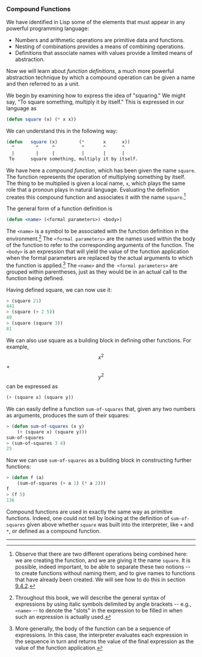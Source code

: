 ### Compound Functions

We have identified in Lisp some of the elements that must appear in any powerful programming language:

* Numbers and arithmetic operations are primitive data and functions.
* Nesting of combinations provides a means of combining operations.
* Definitions that associate names with values provide a limited means of abstraction. 

Now we will learn about *function definitions*, a much more powerful abstraction technique by which a compound operation can be given a name and then referred to as a unit.

We begin by examining how to express the idea of "squaring." We might say, "To square something, multiply it by itself." This is expressed in our language as 

```lisp
(defun square (x) (* x x))
```

We can understand this in the following way:

```lisp
(defun   square (x)        (*       x      x))
  ^        ^     ^          ^       ^      ^
  |        |     |          |       |      |
 To      square something, multiply it by itself.
```

We have here a *compound function*, which has been given the name ``square``. The function represents the operation of multiplying something by itself. The thing to be multiplied is given a local name, ``x``, which plays the same role that a pronoun plays in natural language. Evaluating the definition creates this compound function and associates it with the name ``square``.[^1]

The general form of a function definition is

```lisp
(defun <name> (<formal parameters>) <body>)
```

The ``<name>`` is a symbol to be associated with the function definition in the environment.[^2] The ``<formal parameters>`` are the names used within the body of the function to refer to the corresponding arguments of the function. The ``<body>`` is an expression that will yield the value of the function application when the formal parameters are replaced by the actual arguments to which the function is applied.[^3] The ``<name>`` and the`` <formal parameters>`` are grouped within parentheses, just as they would be in an actual call to the function being defined.

Having defined square, we can now use it:

```lisp
> (square 21)
441
> (square (+ 2 5))
49
> (square (square 3))
81
```

We can also use square as a building block in defining other functions. For example, $$x^2$$ + $$y^2$$ can be expressed as

```lisp
(+ (square x) (square y))
```

We can easily define a function ``sum-of-squares`` that, given any two numbers as arguments, produces the sum of their squares:
 
 ```lisp
> (defun sum-of-squares (x y)
     (+ (square x) (square y)))
sum-of-squares
> (sum-of-squares 3 4)
25
```

Now we can use ``sum-of-squares`` as a building block in constructing further functions:

```lisp
> (defun f (a)
    (sum-of-squares (+ a 1) (* a 2)))
f
> (f 5)
136
```

Compound functions are used in exactly the same way as primitive functions. Indeed, one could not tell by looking at the definition of ``sum-of-squares`` given above whether ``square`` was built into the interpreter, like ``+`` and ``*``, or defined as a compound function.

----

[^1]: Observe that there are two different operations being combined here: we are creating the function, and we are giving it the name ``square``. It is possible, indeed important, to be able to separate these two notions -- to create functions without naming them, and to give names to functions that have already been created. We will see how to do this in section [9.4.2](). 

[^2]: Throughout this book, we will describe the general syntax of expressions by using italic symbols delimited by angle brackets -- e.g., ``<name>`` -- to denote the "slots" in the expression to be filled in when such an expression is actually used. 

[^3]: More generally, the body of the function can be a sequence of expressions. In this case, the interpreter evaluates each expression in the sequence in turn and returns the value of the final expression as the value of the function application. 





